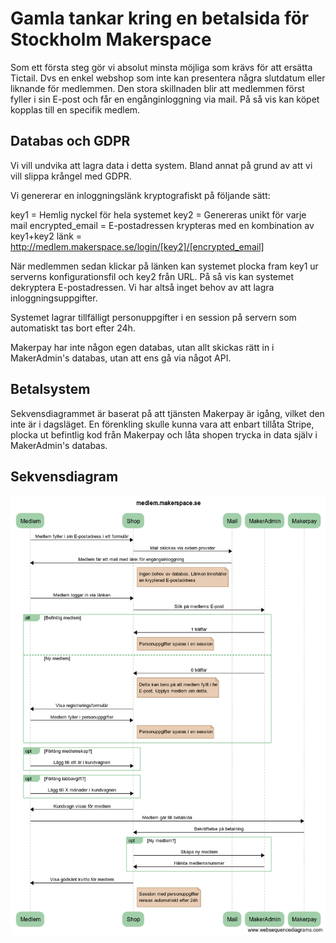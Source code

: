 Gamla tankar kring en betalsida för Stockholm Makerspace
====================
Som ett första steg gör vi absolut minsta möjliga som krävs för att ersätta Tictail. Dvs en enkel webshop som inte kan presentera några slutdatum eller liknande för medlemmen. Den stora skillnaden blir att medlemmen först fyller i sin E-post och får en engånginloggning via mail. På så vis kan köpet kopplas till en specifik medlem.


Databas och GDPR
----------------
Vi vill undvika att lagra data i detta system. Bland annat på grund av att vi vill slippa krångel med GDPR.

Vi genererar en inloggningslänk kryptografiskt på följande sätt:

key1 = Hemlig nyckel för hela systemet
key2 = Genereras unikt för varje mail
encrypted_email = E-postadressen krypteras med en kombination av key1+key2
länk = http://medlem.makerspace.se/login/[key2]/[encrypted_email]

När medlemmen sedan klickar på länken kan systemet plocka fram key1 ur serverns konfigurationsfil och key2 från URL. På så vis kan systemet dekryptera E-postadressen. Vi har altså inget behov av att lagra inloggningsuppgifter.

Systemet lagrar tillfälligt personuppgifter i en session på servern som automatiskt tas bort efter 24h.

Makerpay har inte någon egen databas, utan allt skickas rätt in i MakerAdmin's databas, utan att ens gå via något API.


Betalsystem
-----------
Sekvensdiagrammet är baserat på att tjänsten Makerpay är igång, vilket den inte är i dagsläget. En förenkling skulle kunna vara att enbart tillåta Stripe, plocka ut befintlig kod från Makerpay och låta shopen trycka in data själv i MakerAdmin's databas.


Sekvensdiagram
--------------
![Sekvensdiagram](https://raw.githubusercontent.com/makerspace/medlem.makerspace.se/master/Docs/Sekvensdiagram.png)
